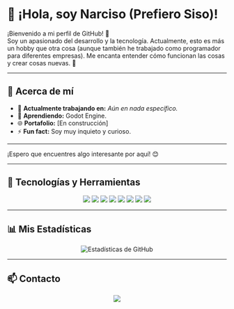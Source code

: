 # 👋 ¡Hola, soy Narciso (Prefiero Siso)!

¡Bienvenido a mi perfil de GitHub! 👾  
Soy un apasionado del desarrollo y la tecnología. Actualmente, esto es más un hobby que otra cosa (aunque también he trabajado como programador para diferentes empresas). Me encanta entender cómo funcionan las cosas y crear cosas nuevas. 🚀  

---

## 🌟 Acerca de mí
- 🔭 **Actualmente trabajando en:** *Aún en nada específico.*  
- 🌱 **Aprendiendo:** Godot Engine.  
- 🌐 **Portafolio:** [En construcción]  
- ⚡ **Fun fact:** Soy muy inquieto y curioso.  

---

¡Espero que encuentres algo interesante por aquí! 😊


---

## 🚀 Tecnologías y Herramientas
<div align="center">
  <img src="https://img.shields.io/badge/-HTML5-E34F26?logo=html5&logoColor=white&style=flat-square" />
  <img src="https://img.shields.io/badge/-CSS3-1572B6?logo=css3&logoColor=white&style=flat-square" />
  <img src="https://img.shields.io/badge/-JavaScript-F7DF1E?logo=javascript&logoColor=black&style=flat-square" />
  <img src="https://img.shields.io/badge/-Python-3776AB?logo=python&logoColor=white&style=flat-square" />
  <img src="https://img.shields.io/badge/-Godot-478CBF?logo=godot-engine&logoColor=white&style=flat-square" />
  <img src="https://img.shields.io/badge/-Git-F05032?logo=git&logoColor=white&style=flat-square" />
  <img src="https://img.shields.io/badge/-Obsidian-483699?logo=obsidian&logoColor=white&style=flat-square" />
  <img src="https://img.shields.io/badge/-Linux-FCC624?logo=linux&logoColor=black&style=flat-square" />
</div>

---

## 📊 Mis Estadísticas
<div align="center">
  <img src="https://github-readme-stats.vercel.app/api?username=sisoog91&show_icons=true&theme=tokyonight" alt="Estadísticas de GitHub" />
</div>

---

## 📫 Contacto
<div align="center">
  <a href="https://www.linkedin.com/in/ENCONSTRUCCIÓN"><img src="https://img.shields.io/badge/-LinkedIn-0077B5?logo=linkedin&logoColor=white&style=flat-square" /></a>
</div>
